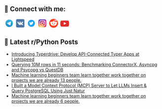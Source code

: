 ## 🔎 Connect with me:
[<img src="https://github.com/bullbesh/bullbesh/blob/main/images/Telegram.png" width="32" height="32" />](https://t.me/bullbesh)
[<img src="https://github.com/bullbesh/bullbesh/blob/main/images/VK.png" width="32" height="32" />](https://vk.com/bullbesh)
[<img src="https://github.com/bullbesh/bullbesh/blob/main/images/Twitter.png" width="32" height="32" />](https://twitter.com/bullbesh1)
[<img src="https://github.com/bullbesh/bullbesh/blob/main/images/Instagram.png" width="32" height="32" />](https://www.instagram.com/bullbesh)
[<img src="https://github.com/bullbesh/bullbesh/blob/main/images/Reddit.png" width="32" height="32" />](https://www.reddit.com/user/bullbesh)
[<img src="https://github.com/bullbesh/bullbesh/blob/main/images/YouTube.png" width="32" height="32" />](https://www.youtube.com/channel/UCtfjRs6uzgq5mfm8S06WTcg)

## 📕 Latest r/Python Posts
<!-- BLOG-POST-LIST:START -->
- [Introducing Typerdrive: Develop API-Connected Typer Apps at Lightspeed](https://www.reddit.com/r/Python/comments/1klq6pt/introducing_typerdrive_develop_apiconnected_typer/)
- [Querying 10M rows in 11 seconds: Benchmarking ConnectorX, Asyncpg and Psycopg vs QuestDB](https://www.reddit.com/r/Python/comments/1klke8k/querying_10m_rows_in_11_seconds_benchmarking/)
- [Machine learning beginners team learn together work together on projects we are already 13 people.](https://www.reddit.com/r/Python/comments/1klk3x0/machine_learning_beginners_team_learn_together/)
- [I Built a Model Context Protocol &lpar;MCP&rpar; Server to Let LLMs Insert &amp; Query PostgreSQL Using Just Natur](https://www.reddit.com/r/Python/comments/1klj6h8/i_built_a_model_context_protocol_mcp_server_to/)
- [Machine learning beginners team learn together work together on projects we are already 6 people.](https://www.reddit.com/r/Python/comments/1klhdn8/machine_learning_beginners_team_learn_together/)
<!-- BLOG-POST-LIST:END -->
